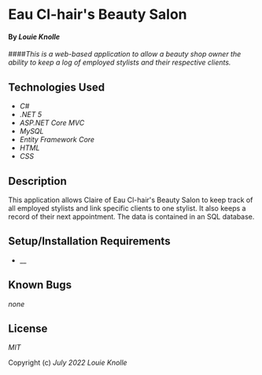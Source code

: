 # Eau Cl-hair's Beauty Salon

#### By _**Louie Knolle**_

####_This is a web-based application to allow a beauty shop owner the ability to keep a log of employed stylists and their respective clients._

## Technologies Used

- _C#_
- _.NET 5_
- _ASP.NET Core MVC_
- _MySQL_
- _Entity Framework Core_
- _HTML_
- _CSS_

## Description

This application allows Claire of Eau Cl-hair's Beauty Salon to keep track of all employed stylists and link specific clients to one stylist.  It also keeps a record of their next appointment. The data is contained in an SQL database.

## Setup/Installation Requirements
* __
## Known Bugs

_none_

## License

_MIT_

Copyright (c) _July 2022_ _Louie Knolle_